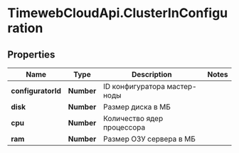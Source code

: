 # TimewebCloudApi.ClusterInConfiguration

## Properties

Name | Type | Description | Notes
------------ | ------------- | ------------- | -------------
**configuratorId** | **Number** | ID конфигуратора мастер-ноды | 
**disk** | **Number** | Размер диска в МБ | 
**cpu** | **Number** | Количество ядер процессора | 
**ram** | **Number** | Размер ОЗУ сервера в МБ | 


